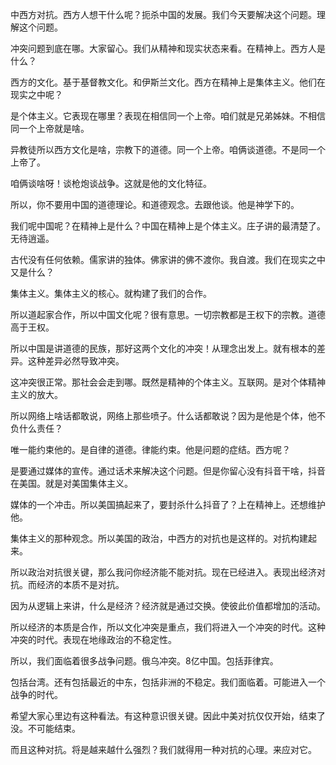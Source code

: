 中西方对抗。西方人想干什么呢？扼杀中国的发展。我们今天要解决这个问题。理解这个问题。

冲突问题到底在哪。大家留心。我们从精神和现实状态来看。在精神上。西方人是什么？

西方的文化。基于基督教文化。和伊斯兰文化。西方在精神上是集体主义。他们在现实之中呢？

是个体主义。它表现在哪里？表现在相信同一个上帝。咱们就是兄弟姊妹。不相信同一个上帝就是啥。

异教徒所以西方文化是啥，宗教下的道德。同一个上帝。咱俩谈道德。不是同一个上帝了。

咱俩谈啥呀！谈枪炮谈战争。这就是他的文化特征。

所以，你不要用中国的道德理论。和道德观念。去跟他谈。他是神学下的。

我们呢中国呢？在精神上是什么？中国在精神上是个体主义。庄子讲的最清楚了。无待逍遥。

古代没有任何依赖。儒家讲的独体。佛家讲的佛不渡你。我自渡。我们在现实之中又是什么？

集体主义。集体主义的核心。就构建了我们的合作。

所以道起家合作，所以中国文化呢？很有意思。一切宗教都是王权下的宗教。道德高于王权。

所以中国是讲道德的民族，那好这两个文化的冲突！从理念出发上。就有根本的差异。这种差异必然导致冲突。

这冲突很正常。那社会会走到哪。既然是精神的个体主义。互联网。是对个体精神主义的放大。

所以网络上啥话都敢说，网络上那些喷子。什么话都敢说？因为是他是个体，他不负什么责任？

唯一能约束他的。是自律的道德。律能约束。他是问题的症结。西方呢？

是要通过媒体的宣传。通过话术来解决这个问题。但是你留心没有抖音干啥，抖音在美国。就是对美国集体主义。

媒体的一个冲击。所以美国搞起来了，要封杀什么抖音了？上在精神上。还想维护他。

集体主义的那种观念。所以美国的政治，中西方的对抗也是这样的。对抗构建起来。

所以政治对抗很关键，那么我问你经济能不能对抗。现在已经进入。表现出经济对抗。而经济的本质不是对抗。

因为从逻辑上来讲，什么是经济？经济就是通过交换。使彼此价值都增加的活动。

所以经济的本质是合作，所以文化冲突是重点，我们将进入一个冲突的时代。这种冲突的时代。表现在地缘政治的不稳定性。

所以，我们面临着很多战争问题。俄乌冲突。8亿中国。包括菲律宾。

包括台湾。还有包括最近的中东，包括非洲的不稳定。我们面临着。可能进入一个战争的时代。

希望大家心里边有这种看法。有这种意识很关键。因此中美对抗仅仅开始，结束了没。不可能结束。

而且这种对抗。将是越来越什么强烈？我们就得用一种对抗的心理。来应对它。